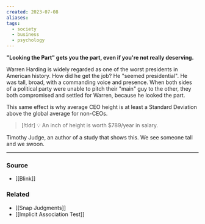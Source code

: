 ```yaml
---
created: 2023-07-08
aliases: 
tags:
  - society
  - business
  - psychology
---
```

**"Looking the Part" gets you the part, even if you're not really deserving.**

Warren Harding is widely regarded as one of the worst presidents in American history. How did he get the job? He "seemed presidential". He was tall, broad, with a commanding voice and presence. When both sides of a political party were unable to pitch their "main" guy to the other, they both compromised and settled for Warren, because he looked the part.

This same effect is why average CEO height is at least a Standard Deviation above the global average for non-CEOs. 

> [!tldr] 💡 An inch of height is worth $789/year in salary.

Timothy Judge, an author of a study that shows this. We see someone tall and we swoon.

---

### Source
- [[Blink]]

### Related
- [[Snap Judgments]] 
- [[Implicit Association Test]]